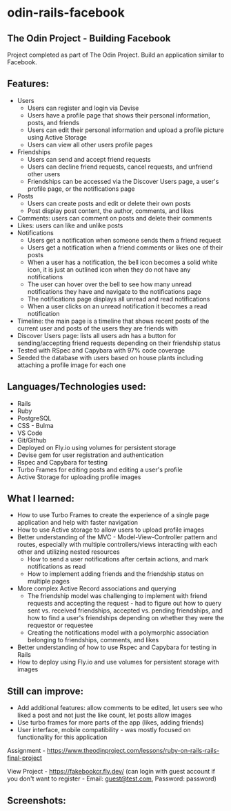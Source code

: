 # odin-rails-facebook
## The Odin Project - Building Facebook

Project completed as part of The Odin Project. Build an application similar to Facebook.

## Features:
 - Users 
    - Users can register and login via Devise
    - Users have a profile page that shows their personal information, posts, and friends
    - Users can edit their personal information and upload a profile picture using Active Storage
    - Users can view all other users profile pages
 - Friendships
    - Users can send and accept friend requests
    - Users can decline friend requests, cancel requests, and unfriend other users
    - Friendships can be accessed via the Discover Users page, a user's profile page, or the notifications page
 - Posts
    - Users can create posts and edit or delete their own posts
    - Post display post content, the author, comments, and likes
 - Comments: users can comment on posts and delete their comments
 - Likes: users can like and unlike posts
 - Notifications
    - Users get a notification when someone sends them a friend request
    - Users get a notification when a friend comments or likes one of their posts
    - When a user has a notification, the bell icon becomes a solid white icon, it is just an outlined icon when they do not have any notifications
    - The user can hover over the bell to see how many unread notifications they have and navigate to the notifications page
    - The notifications page displays all unread and read notifications
    - When a user clicks on an unread notification it becomes a read notification
 - Timeline: the main page is a timeline that shows recent posts of the current user and posts of the users they are friends with
 - Discover Users page: lists all users adn has a button for sending/accepting friend requests depending on their friendship status
 - Tested with RSpec and Capybara with 97% code coverage
 - Seeded the database with users based on house plants including attaching a profile image for each one

## Languages/Technologies used:
 - Rails 
 - Ruby
 - PostgreSQL
 - CSS - Bulma
 - VS Code
 - Git/Github
 - Deployed on Fly.io using volumes for persistent storage
 - Devise gem for user registration and authentication
 - Rspec and Capybara for testing
 - Turbo Frames for editing posts and editing a user's profile
 - Active Storage for uploading profile images

## What I learned:
 - How to use Turbo Frames to create the experience of a single page application and help with faster navigation 
 - How to use Active storage to allow users to upload profile images
 - Better understanding of the MVC - Model-View-Controller pattern and routes, especially with multiple controllers/views interacting with each other and utilizing nested resources
    - How to send a user notifications after certain actions, and mark notifications as read
    - How to implement adding friends and the friendship status on multiple pages
 - More complex Active Record associations and querying
    - The friendship model was challenging to implement with friend requests and accepting the request - had to figure out how to query sent vs. received friendships, accepted vs. pending friendships, and how to find a user's friendships depending on whether they were the requestor or requestee
    - Creating the notifications model with a polymorphic association belonging to friendships, comments, and likes
 - Better understanding of how to use Rspec and Capybara for testing in Rails
 - How to deploy using Fly.io and use volumes for persistent storage with images
 
## Still can improve:
 - Add additional features: allow comments to be edited, let users see who liked a post and not just the like count, let posts allow images
 - Use turbo frames for more parts of the app (likes, adding friends)
 - User interface, mobile compatibility - was mostly focused on functionality for this application

Assignment - https://www.theodinproject.com/lessons/ruby-on-rails-rails-final-project

View Project - https://fakebookcr.fly.dev/ (can login with guest account if you don't want to register - Email: guest@test.com, Password: password)

## Screenshots: